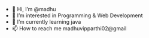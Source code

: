 - 👋 Hi, I’m @madhu
- 👀 I’m interested in Programming & Web Development
- 🌱 I’m currently learning java 
- 📫 How to reach me madhuvipparthi02@gmail
